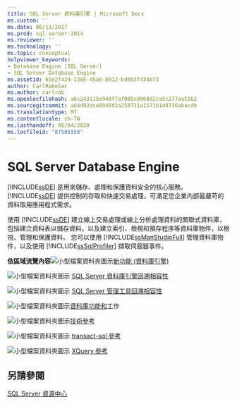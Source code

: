 ```yaml
---
title: SQL Server 資料庫引擎 | Microsoft Docs
ms.custom: ''
ms.date: 06/13/2017
ms.prod: sql-server-2014
ms.reviewer: ''
ms.technology: ''
ms.topic: conceptual
helpviewer_keywords:
- Database Engine [SQL Server]
- SQL Server Database Engine
ms.assetid: 65e2f424-1386-45a6-8912-bd053f434073
author: CarlRabeler
ms.author: carlrab
ms.openlocfilehash: a6c243115e940f7af085c0068d2ca5c277aa5162
ms.sourcegitcommit: ad4d92dce894592a259721a1571b1d8736abacdb
ms.translationtype: MT
ms.contentlocale: zh-TW
ms.lasthandoff: 08/04/2020
ms.locfileid: "87585558"
---
```

# <a name="sql-server-database-engine"></a>SQL Server Database Engine
  [!INCLUDE[ssDE](../includes/ssde-md.md)] 是用來儲存、處理和保護資料安全的核心服務。 [!INCLUDE[ssDE](../includes/ssde-md.md)] 提供控制的存取和快速交易處理，可滿足您企業內部最嚴苛的資料取用應用程式需求。

 使用 [!INCLUDE[ssDE](../includes/ssde-md.md)] 建立線上交易處理或線上分析處理資料的關聯式資料庫， 包括建立資料表以儲存資料，以及建立索引、檢視和預存程序等資料庫物件，以檢視、管理和保護資料。 您可以使用 [!INCLUDE[ssManStudioFull](../includes/ssmanstudiofull-md.md)] 管理資料庫物件，以及使用 [!INCLUDE[ssSqlProfiler](../includes/sssqlprofiler-md.md)] 擷取伺服器事件。

 **依區域流覽內容**![小型檔案資料夾圖示](../../2014/integration-services/media/filefolder-small.gif "小型檔案資料夾圖示")[新功能 (資料庫引擎) ](whats-new-in-sql-server-2016.md)

 ![小型檔案資料夾圖示](../../2014/integration-services/media/filefolder-small.gif "小型檔案資料夾圖示") [SQL Server 資料庫引擎回溯相容性](sql-server-database-engine-backward-compatibility.md)

 ![小型檔案資料夾圖示](../../2014/integration-services/media/filefolder-small.gif "小型檔案資料夾圖示") [SQL Server 管理工具回溯相容性](../../2014/database-engine/sql-server-management-tools-backward-compatibility.md)

 ![小型檔案資料夾圖示](../../2014/integration-services/media/filefolder-small.gif "小型檔案資料夾圖示")[資料庫功能和](../../2014/database-engine/database-engine-features-and-tasks.md)工作

 ![小型檔案資料夾圖示](../../2014/integration-services/media/filefolder-small.gif "小型檔案資料夾圖示")[技術參考](../../2014/database-engine/technical-reference-database-engine.md)

 ![小型檔案資料夾圖示](../../2014/integration-services/media/filefolder-small.gif "小型檔案資料夾圖示") [transact-sql 參考](/sql/t-sql/language-reference)

 ![小型檔案資料夾圖示](../../2014/integration-services/media/filefolder-small.gif "小型檔案資料夾圖示") [XQuery 參考](/sql/xquery/xquery-language-reference-sql-server)

## <a name="see-also"></a>另請參閱
 [SQL Server 資源中心](https://go.microsoft.com/fwlink/?LinkId=219676)


